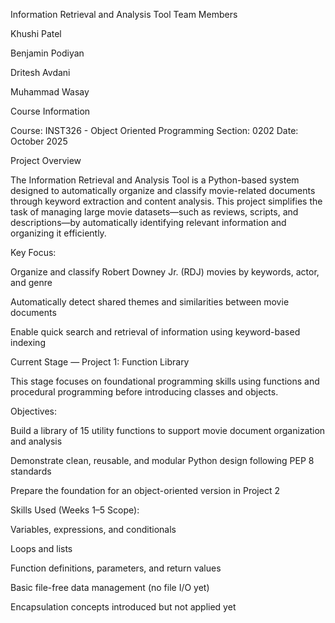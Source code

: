 Information Retrieval and Analysis Tool
Team Members

Khushi Patel

Benjamin Podiyan

Dritesh Avdani

Muhammad Wasay

Course Information

Course: INST326 - Object Oriented Programming
Section: 0202
Date: October 2025

Project Overview

The Information Retrieval and Analysis Tool is a Python-based system designed to automatically organize and classify movie-related documents through keyword extraction and content analysis.
This project simplifies the task of managing large movie datasets—such as reviews, scripts, and descriptions—by automatically identifying relevant information and organizing it efficiently.

Key Focus:

Organize and classify Robert Downey Jr. (RDJ) movies by keywords, actor, and genre

Automatically detect shared themes and similarities between movie documents

Enable quick search and retrieval of information using keyword-based indexing

Current Stage — Project 1: Function Library

This stage focuses on foundational programming skills using functions and procedural programming before introducing classes and objects.

Objectives:

Build a library of 15 utility functions to support movie document organization and analysis

Demonstrate clean, reusable, and modular Python design following PEP 8 standards

Prepare the foundation for an object-oriented version in Project 2

Skills Used (Weeks 1–5 Scope):

Variables, expressions, and conditionals

Loops and lists

Function definitions, parameters, and return values

Basic file-free data management (no file I/O yet)

Encapsulation concepts introduced but not applied yet
